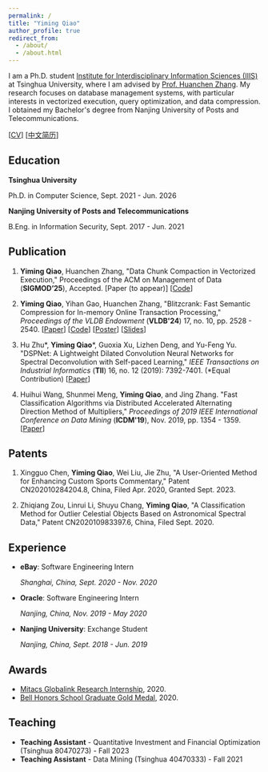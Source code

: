 ```yaml
---
permalink: /
title: "Yiming Qiao"
author_profile: true
redirect_from: 
  - /about/
  - /about.html
---
```


I am a Ph.D. student [Institute for Interdisciplinary Information Sciences (IIIS)](https://iiis.tsinghua.edu.cn/en/) at Tsinghua University, where I am advised by [Prof. Huanchen Zhang](https://people.iiis.tsinghua.edu.cn/~huanchen/). My research focuses on database management systems, with particular interests in vectorized execution, query optimization, and data compression. I obtained my Bachelor's degree from Nanjing University of Posts and Telecommunications.

[[CV](../files/YimingQiao_CV.pdf)] [[中文简历](../files/乔一明_简历.pdf)]

Education
-----
**Tsinghua University**

Ph.D. in Computer Science, Sept. 2021 - Jun. 2026


**Nanjing University of Posts and Telecommunications**

B.Eng. in Information Security, Sept. 2017 - Jun. 2021


Publication
-----

1. **Yiming Qiao**, Huanchen Zhang, "Data Chunk Compaction in Vectorized Execution," Proceedings of the ACM on Management of Data (**SIGMOD’25**), Accepted.
[Paper (to appear)] [[Code](https://github.com/YimingQiao/Chunk-Compaction-in-Duckdb)]


2. **Yiming Qiao**, Yihan Gao, Huanchen Zhang, "Blitzcrank: Fast Semantic Compression for In-memory Online Transaction Processing," *Proceedings of the VLDB Endowment* (**VLDB'24**) 17, no. 10, pp. 2528 - 2540. [[Paper](../files/blitzcrank-vldb24.pdf)] [[Code](https://github.com/YimingQiao/Blitzcrank)] [[Poster](../files/blitz-vldb24-poster.pdf)] [[Slides](../files/YimingQiao%20-%20Blitzcrank.pdf)]

3. Hu Zhu\*, **Yiming Qiao**\*, Guoxia Xu, Lizhen Deng, and Yu-Feng Yu. "DSPNet: A Lightweight Dilated Convolution Neural Networks for Spectral Deconvolution with Self-paced Learning," *IEEE Transactions on Industrial Informatics* (**TII**) 16, no. 12 (2019): 7392-7401. (*Equal Contribution) [[Paper](../files/DSPNet_A_Lightweight_Dilated_Convolution_Neural_Networks_for_Spectral_Deconvolution_With_Self-Paced_Learning.pdf)]

4. Huihui Wang, Shunmei Meng, **Yiming Qiao**, and Jing Zhang. "Fast Classification Algorithms via Distributed Accelerated Alternating Direction Method of Multipliers," *Proceedings of 2019 IEEE International Conference on Data Mining* (**ICDM'19**), Nov. 2019, pp. 1354 - 1359. [[Paper](../files/Fast_Classification_Algorithms_via_Distributed_Accelerated_Alternating_Direction_Method_of_Multipliers.pdf)]

Patents
-----

1. Xingguo Chen, **Yiming Qiao**, Wei Liu, Jie Zhu, "A User-Oriented Method for Enhancing Custom Sports Commentary," Patent CN202010284204.8, China, Filed Apr. 2020, Granted Sept. 2023.

2. Zhiqiang Zou, Linrui Li, Shuyu Chang, **Yiming Qiao**, "A Classification Method for Outlier Celestial Objects Based on Astronomical Spectral Data," Patent CN202010983397.6, China, Filed Sept. 2020.

Experience
-----

- **eBay**: Software Engineering Intern

  *Shanghai, China, Sept. 2020 - Nov. 2020*

- **Oracle**: Software Engineering Intern

  *Nanjing, China, Nov. 2019 - May 2020*

- **Nanjing University**: Exchange Student

  *Nanjing, China, Sept. 2018 - Jun. 2019*

Awards
-----
- [Mitacs Globalink Research Internship](https://www.mitacs.ca/our-programs/globalink-research-internship-students/), 2020.
- [Bell Honors School Graduate Gold Medal](http://bhs.njupt.edu.cn/2014/0925/c4834a64225/page.htm), 2020.

Teaching
-----
- **Teaching Assistant** - Quantitative Investment and Financial Optimization (Tsinghua 80470273) - Fall 2023
- **Teaching Assistant** - Data Mining (Tsinghua 40470333) - Fall 2021